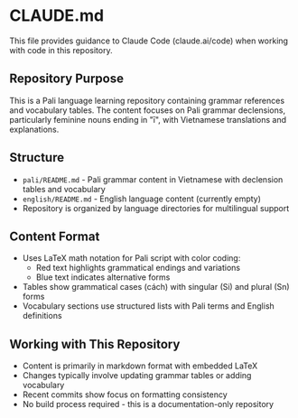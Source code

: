 # CLAUDE.md

This file provides guidance to Claude Code (claude.ai/code) when working with code in this repository.

## Repository Purpose

This is a Pali language learning repository containing grammar references and vocabulary tables. The content focuses on Pali grammar declensions, particularly feminine nouns ending in "ī", with Vietnamese translations and explanations.

## Structure

- `pali/README.md` - Pali grammar content in Vietnamese with declension tables and vocabulary
- `english/README.md` - English language content (currently empty)
- Repository is organized by language directories for multilingual support

## Content Format

- Uses LaTeX math notation for Pali script with color coding:
  - Red text highlights grammatical endings and variations
  - Blue text indicates alternative forms
- Tables show grammatical cases (cách) with singular (Si) and plural (Sn) forms
- Vocabulary sections use structured lists with Pali terms and English definitions

## Working with This Repository

- Content is primarily in markdown format with embedded LaTeX
- Changes typically involve updating grammar tables or adding vocabulary
- Recent commits show focus on formatting consistency
- No build process required - this is a documentation-only repository